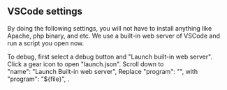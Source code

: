 ## VSCode settings  
By doing the following settings, you will not have to install anything like Apache, php binary, and etc.  We use a built-in web server of VSCode and run a script you open now.  

To debug, first select a debug button and "Launch built-in web server".  
Click a gear icon to open "launch.json".
Scroll down to  
            "name": "Launch Built-in web server",
Replace
            "program": "",
with  
            "program": "${file}",
.  
